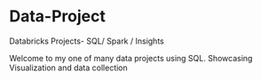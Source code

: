# Data-Project
Databricks Projects- SQL/ Spark / Insights 

Welcome to my one of many data projects using SQL. Showcasing Visualization and data collection 
